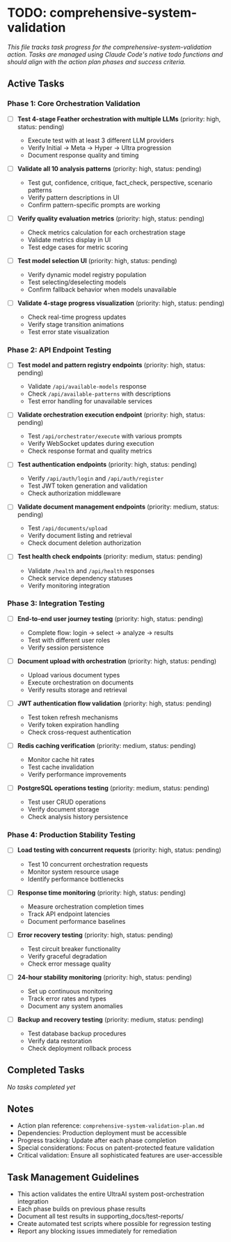 # TODO: comprehensive-system-validation

*This file tracks task progress for the comprehensive-system-validation action. Tasks are managed using Claude Code's native todo functions and should align with the action plan phases and success criteria.*

## Active Tasks

### Phase 1: Core Orchestration Validation
- [ ] **Test 4-stage Feather orchestration with multiple LLMs** (priority: high, status: pending)
  - Execute test with at least 3 different LLM providers
  - Verify Initial → Meta → Hyper → Ultra progression
  - Document response quality and timing

- [ ] **Validate all 10 analysis patterns** (priority: high, status: pending)
  - Test gut, confidence, critique, fact_check, perspective, scenario patterns
  - Verify pattern descriptions in UI
  - Confirm pattern-specific prompts are working

- [ ] **Verify quality evaluation metrics** (priority: high, status: pending)
  - Check metrics calculation for each orchestration stage
  - Validate metrics display in UI
  - Test edge cases for metric scoring

- [ ] **Test model selection UI** (priority: high, status: pending)
  - Verify dynamic model registry population
  - Test selecting/deselecting models
  - Confirm fallback behavior when models unavailable

- [ ] **Validate 4-stage progress visualization** (priority: high, status: pending)
  - Check real-time progress updates
  - Verify stage transition animations
  - Test error state visualization

### Phase 2: API Endpoint Testing
- [ ] **Test model and pattern registry endpoints** (priority: high, status: pending)
  - Validate `/api/available-models` response
  - Check `/api/available-patterns` with descriptions
  - Test error handling for unavailable services

- [ ] **Validate orchestration execution endpoint** (priority: high, status: pending)
  - Test `/api/orchestrator/execute` with various prompts
  - Verify WebSocket updates during execution
  - Check response format and quality metrics

- [ ] **Test authentication endpoints** (priority: high, status: pending)
  - Verify `/api/auth/login` and `/api/auth/register`
  - Test JWT token generation and validation
  - Check authorization middleware

- [ ] **Validate document management endpoints** (priority: medium, status: pending)
  - Test `/api/documents/upload`
  - Verify document listing and retrieval
  - Check document deletion authorization

- [ ] **Test health check endpoints** (priority: medium, status: pending)
  - Validate `/health` and `/api/health` responses
  - Check service dependency statuses
  - Verify monitoring integration

### Phase 3: Integration Testing
- [ ] **End-to-end user journey testing** (priority: high, status: pending)
  - Complete flow: login → select → analyze → results
  - Test with different user roles
  - Verify session persistence

- [ ] **Document upload with orchestration** (priority: high, status: pending)
  - Upload various document types
  - Execute orchestration on documents
  - Verify results storage and retrieval

- [ ] **JWT authentication flow validation** (priority: high, status: pending)
  - Test token refresh mechanisms
  - Verify token expiration handling
  - Check cross-request authentication

- [ ] **Redis caching verification** (priority: medium, status: pending)
  - Monitor cache hit rates
  - Test cache invalidation
  - Verify performance improvements

- [ ] **PostgreSQL operations testing** (priority: medium, status: pending)
  - Test user CRUD operations
  - Verify document storage
  - Check analysis history persistence

### Phase 4: Production Stability Testing
- [ ] **Load testing with concurrent requests** (priority: high, status: pending)
  - Test 10 concurrent orchestration requests
  - Monitor system resource usage
  - Identify performance bottlenecks

- [ ] **Response time monitoring** (priority: high, status: pending)
  - Measure orchestration completion times
  - Track API endpoint latencies
  - Document performance baselines

- [ ] **Error recovery testing** (priority: high, status: pending)
  - Test circuit breaker functionality
  - Verify graceful degradation
  - Check error message quality

- [ ] **24-hour stability monitoring** (priority: high, status: pending)
  - Set up continuous monitoring
  - Track error rates and types
  - Document any system anomalies

- [ ] **Backup and recovery testing** (priority: medium, status: pending)
  - Test database backup procedures
  - Verify data restoration
  - Check deployment rollback process

## Completed Tasks

*No tasks completed yet*

## Notes

- Action plan reference: `comprehensive-system-validation-plan.md`
- Dependencies: Production deployment must be accessible
- Progress tracking: Update after each phase completion
- Special considerations: Focus on patent-protected feature validation
- Critical validation: Ensure all sophisticated features are user-accessible

## Task Management Guidelines

- This action validates the entire UltraAI system post-orchestration integration
- Each phase builds on previous phase results
- Document all test results in supporting_docs/test-reports/
- Create automated test scripts where possible for regression testing
- Report any blocking issues immediately for remediation